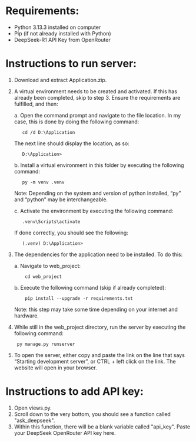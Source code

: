 # Requirements:

- Python 3.13.3 installed on computer
- Pip (if not already installed with Python)
- DeepSeek-R1 API Key from OpenRouter

# Instructions to run server:

1. Download and extract Application.zip.
2. A virtual environment needs to be created and activated. If this has already been completed, skip to step 3. Ensure the requirements are fulfilled, and then:
       
    a. Open the command prompt and navigate to the file location. In my case, this is done by doing the following command:

          cd /d D:\Application
          
    The next line should display the location, as so:

          D:\Application>

    b. Install a virtual environment in this folder by executing the following command:

          py -m venv .venv

    Note: Depending on the system and version of python installed, “py” and “python” may be interchangeable.

   c. Activate the environment by executing the following command:

          .venv\Scripts\activate

   If done correctly, you should see the following:

          (.venv) D:\Application>

3. The dependencies for the application need to be installed. To do this:

    a. Navigate to web_project:

           cd web_project

    b. Execute the following command (skip if already completed):

           pip install --upgrade -r requirements.txt

   Note: this step may take some time depending on your internet and hardware.

4. While still in the web_project directory, run the server by executing the following command:

        py manage.py runserver

5. To open the server, either copy and paste the link on the line that says “Starting
    development server”, or CTRL + left click on the link. The website will open in your browser.

# Instructions to add API key:

1. Open views.py.
2. Scroll down to the very bottom, you should see a function called "ask_deepseek".
3. Within this function, there will be a blank variable called "api_key". Paste your DeepSeek OpenRouter API key here.
